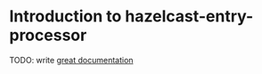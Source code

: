 # Introduction to hazelcast-entry-processor

TODO: write [great documentation](http://jacobian.org/writing/great-documentation/what-to-write/)
